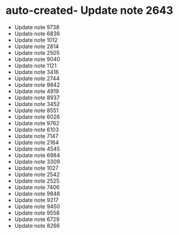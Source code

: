 # auto-created- Update note 2643
- Update note 9738
- Update note 6836
- Update note 1012
- Update note 2814
- Update note 2505
- Update note 9040
- Update note 1121
- Update note 3416
- Update note 2744
- Update note 9842
- Update note 4919
- Update note 8937
- Update note 3452
- Update note 8551
- Update note 6026
- Update note 9762
- Update note 6103
- Update note 7147
- Update note 2164
- Update note 4545
- Update note 6984
- Update note 3309
- Update note 1027
- Update note 2542
- Update note 2525
- Update note 7406
- Update note 9848
- Update note 9217
- Update note 9450
- Update note 9558
- Update note 6729
- Update note 8266
